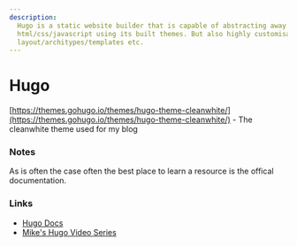 ```yaml
---
description:
  Hugo is a static website builder that is capable of abstracting away the
  html/css/javascript using its built themes. But also highly customisable with
  layout/architypes/templates etc.
---
```


# Hugo

[https://themes.gohugo.io/themes/hugo-theme-cleanwhite/](https://themes.gohugo.io/themes/hugo-theme-cleanwhite/) - The cleanwhite theme used for my blog

### Notes

As is often the case often the best place to learn a resource is the offical documentation. 

### Links

* [Hugo Docs](https://gohugo.io/documentation/)
* [Mike's Hugo Video Series](https://www.youtube.com/watch?v=bcme8AzVh6o&list=PLLAZ4kZ9dFpOnyRlyS-liKL5ReHDcj4G3&index=8&ab_channel=MikeDane)





